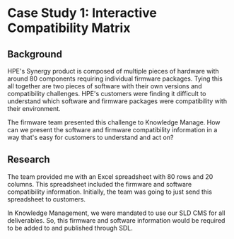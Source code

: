 # Case Study 1: Interactive Compatibility Matrix


## Background

HPE's Synergy product is composed of multiple pieces of hardware with around 80 components requiring individual firmware packages. Tying this all together are two pieces of software with their own versions and compatibility challenges. 
HPE's customers were finding it difficult to understand which software and firmware packages were compatibility with their environment.

The firmware team presented this challenge to Knowledge Manage. How can we present the software and firmware compatibility information in a way that's easy for customers to understand and act on?

## Research

The team provided me with an Excel spreadsheet with 80 rows and 20 columns. This spreadsheet included the firmware and software compatibility information. Initially, the team was going to just send this spreadsheet to customers.

In Knowledge Management, we were mandated to use our SLD CMS for all deliverables. So, this firmware and software information would be required to be added to and published through SDL.

